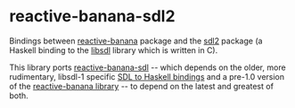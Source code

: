 # reactive-banana-sdl2

Bindings between [reactive-banana](https://hackage.haskell.org/package/reactive-banana) package
and the [sdl2](https://hackage.haskell.org/package/sdl2) package (a Haskell binding to the
[libsdl](http://libsdl.org) library which is written in C).


This library ports [reactive-banana-sdl](https://github.com/JPMoresmau/reactive-banana-sdl)
-- which depends on the older, more rudimentary, libsdl-1 specific
[SDL to Haskell bindings](http://hackage.haskell.org/package/SDL) and a pre-1.0 version of the
[reactive-banana library](https://hackage.haskell.org/package/reactive-banana)
-- to depend on the latest and greatest of both.
